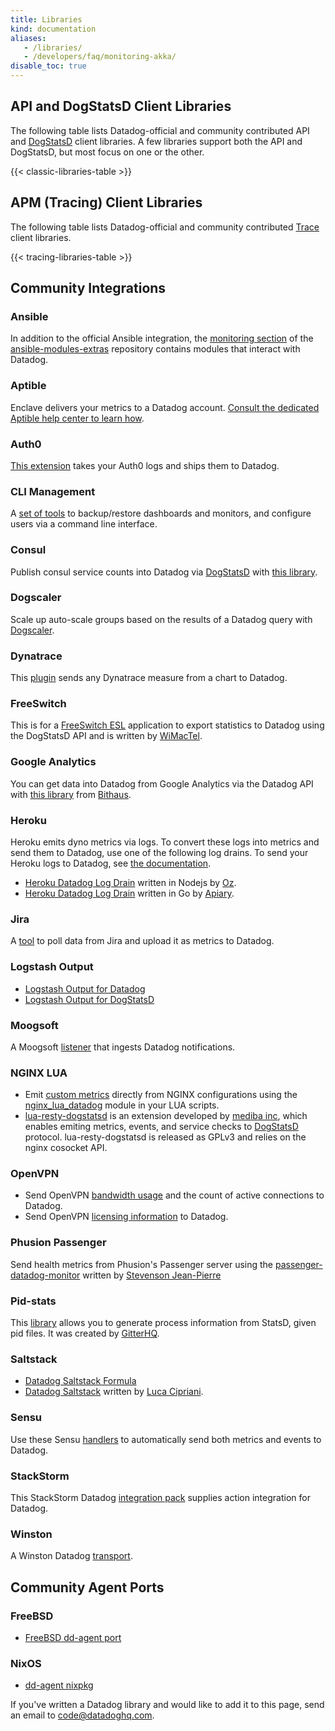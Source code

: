 ```yaml
---
title: Libraries
kind: documentation
aliases:
   - /libraries/
   - /developers/faq/monitoring-akka/
disable_toc: true
---
```


## API and DogStatsD Client Libraries

The following table lists Datadog-official and community contributed API and [DogStatsD][1] client libraries. A few libraries support both the API and DogStatsD, but most focus on one or the other.

{{< classic-libraries-table >}}

## APM (Tracing) Client Libraries

The following table lists Datadog-official and community contributed [Trace][2] client libraries.

{{< tracing-libraries-table >}}

## Community Integrations

### Ansible
In addition to the official Ansible integration, the [monitoring section][3] of the [ansible-modules-extras][4] repository contains modules that interact with Datadog.

### Aptible
Enclave delivers your metrics to a Datadog account. [Consult the dedicated Aptible help center to learn how][5].

### Auth0
[This extension][6] takes your Auth0 logs and ships them to Datadog.

### CLI Management
A [set of tools][7] to backup/restore dashboards and monitors, and configure users via a command line interface.

### Consul
Publish consul service counts into Datadog via [DogStatsD][1] with [this library][8].

### Dogscaler
Scale up auto-scale groups based on the results of a Datadog query with [Dogscaler][9].

### Dynatrace
This [plugin][10] sends any Dynatrace measure from a chart to Datadog.

### FreeSwitch
This is for a [FreeSwitch ESL][11] application to export statistics to Datadog using the DogStatsD API and is written by [WiMacTel][12].

### Google Analytics
You can get data into Datadog from Google Analytics via the Datadog API with [this library][13] from [Bithaus][14].

### Heroku
Heroku emits dyno metrics via logs. To convert these logs into metrics and send them to Datadog, use one of the following log drains. To send your Heroku logs to Datadog, see [the documentation][15].

  * [Heroku Datadog Log Drain][16] written in Nodejs by [Oz][17].
  * [Heroku Datadog Log Drain][18] written in Go by [Apiary][19].


### Jira
A [tool][20] to poll data from Jira and upload it as metrics to Datadog.

### Logstash Output
  * [Logstash Output for Datadog][21]
  * [Logstash Output for DogStatsD][22]

### Moogsoft
A Moogsoft [listener][23] that ingests Datadog notifications.

### NGINX LUA
  * Emit [custom metrics][24] directly from NGINX configurations using the [nginx_lua_datadog][25] module in your LUA scripts.
  * [lua-resty-dogstatsd][26] is an extension developed by  [mediba inc][27], which enables emiting metrics, events, and service checks to [DogStatsD][1] protocol. lua-resty-dogstatsd is released as GPLv3 and relies on the nginx cosocket API.

### OpenVPN
  * Send OpenVPN [bandwidth usage][28] and the count of active connections to Datadog.
  * Send OpenVPN [licensing information][29] to Datadog.

### Phusion Passenger
Send health metrics from Phusion's Passenger server using the [passenger-datadog-monitor][30] written by [Stevenson Jean-Pierre][31]

### Pid-stats
This [library][32] allows you to generate process information from StatsD, given pid files. It was created by [GitterHQ][33].

### Saltstack
  * [Datadog Saltstack Formula][34]
  * [Datadog Saltstack][35] written by [Luca Cipriani][36].

### Sensu
Use these Sensu [handlers][37] to automatically send both metrics and events to Datadog.

### StackStorm

This StackStorm Datadog [integration pack][38] supplies action integration for Datadog.

### Winston
A Winston Datadog [transport][39].

## Community Agent Ports

### FreeBSD
  * [FreeBSD dd-agent port][40]

### NixOS
  * [dd-agent nixpkg][41]

If you've written a Datadog library and would like to add it to this page, send an email to [code@datadoghq.com][42].

[1]: /developers/dogstatsd
[2]: /tracing
[3]: https://docs.ansible.com/ansible/list_of_monitoring_modules.html
[4]: https://github.com/ansible/ansible-modules-extras
[5]: https://www.aptible.com/documentation/enclave/reference/metrics/metric-drains/datadog.html
[6]: https://github.com/BetaProjectWave/auth0-logs-to-datadog
[7]: https://github.com/keirans/datadog-management
[8]: https://github.com/zendesk/consul2dogstats
[9]: https://github.com/cvent/dogscaler
[10]: https://github.com/Dynatrace/Dynatrace-AppMon-Datadog-Plugin
[11]: https://github.com/wimactel/FreeSwitch-DataDog-Metrics
[12]: https://github.com/wimactel
[13]: https://github.com/bithauschile/datadog-ga
[14]: https://blog.bithaus.cl/2016/04/20/realtime-google-analytics-metrics-in-datadog
[15]: /logs/guide/collect-heroku-logs
[16]: https://github.com/ozinc/heroku-datadog-drain
[17]: https://corp.oz.com
[18]: https://github.com/apiaryio/heroku-datadog-drain-golang
[19]: https://apiary.io
[20]: https://github.com/evernote/jiradog
[21]: https://www.elastic.co/guide/en/logstash/current/plugins-outputs-datadog.html
[22]: https://github.com/brigade/logstash-output-dogstatsd
[23]: https://docs.moogsoft.com/display/060102/Datadog+Solution+Pak
[24]: /developers/metrics/custom_metrics
[25]: https://github.com/simplifi/ngx_lua_datadog
[26]: https://github.com/mediba-system/lua-resty-dogstatsd
[27]: http://www.mediba.jp
[28]: https://github.com/byronwolfman/dd-openvpn
[29]: https://github.com/denniswebb/datadog-openvpn
[30]: https://github.com/Sjeanpierre/passenger-datadog-monitor
[31]: https://github.com/Sjeanpierre
[32]: https://github.com/gitterHQ/pid-stats
[33]: https://github.com/gitterHQ
[34]: https://github.com/DataDog/datadog-formula
[35]: https://gist.github.com/mastrolinux/6175280
[36]: https://gist.github.com/mastrolinux
[37]: https://github.com/sensu-plugins/sensu-plugins-datadog
[38]: https://github.com/StackStorm-Exchange/stackstorm-datadog
[39]: https://github.com/sparkida/winston-datadog
[40]: https://github.com/urosgruber/dd-agent-FreeBSD
[41]: https://github.com/NixOS/nixpkgs/tree/master/pkgs/tools/networking/dd-agent
[42]: mailto:code@datadoghq.com
